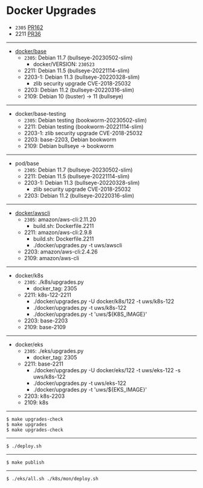 # Docker Upgrades

* `2305` [PR162](https://github.com/TalkingPts/Infrastructure/pull/162)
* 2211 [PR36](https://github.com/TalkingPts/Infrastructure/pull/36)

---

* [docker/base][debian-container]
    * `2305`: Debian 11.7 (bullseye-20230502-slim)
        * docker/VERSION: `230523`
    * 2211: Debian 11.5 (bullseye-20221114-slim)
    * 2203-1: Debian 11.3 (bullseye-20220328-slim)
        * zlib security upgrade CVE-2018-25032
    * 2203: Debian 11.2 (bullseye-20220316-slim)
    * 2109: Debian 10 (buster) -> 11 (bullseye)

[debian-container]: https://hub.docker.com/_/debian

---

* docker/base-testing
    * `2305`: Debian testing (bookworm-20230502-slim)
    * 2211: Debian testing (bookworm-20221114-slim)
    * 2203-1: zlib security upgrade CVE-2018-25032
    * 2203: base-2203, Debian bookworm
    * 2109: Debian bullseye -> bookworm

---

* pod/base
    * `2305`: Debian 11.7 (bullseye-20230502-slim)
    * 2211: Debian 11.5 (bullseye-20221114-slim)
    * 2203-1: Debian 11.3 (bullseye-20220328-slim)
        * zlib security upgrade CVE-2018-25032
    * 2203: Debian 11.2 (bullseye-20220316-slim)

---

* [docker/awscli][awscli]
    * `2305`: amazon/aws-cli:2.11.20
        * build.sh: Dockerfile.2211
    * 2211: amazon/aws-cli:2.9.8
        * build.sh: Dockerfile.2211
        * ./docker/upgrades.py -t uws/awscli
    * 2203: amazon/aws-cli:2.4.26
    * 2109: amazon/aws-cli

[awscli]: https://hub.docker.com/r/amazon/aws-cli/tags

---

* docker/k8s
    * `2305`: ./k8s/upgrades.py
        * docker_tag: 2305
    * 2211: k8s-122-2211
        * ./docker/upgrades.py -U docker/k8s/122 -t uws/k8s-122
        * ./docker/upgrades.py -t uws/k8s-122
        * ./docker/upgrades.py -t 'uws/${K8S_IMAGE}'
    * 2203: base-2203
    * 2109: base-2109

---

* docker/eks
    * `2305`: ./eks/upgrades.py
        * docker_tag: 2305
    * 2211: base-2211
        * ./docker/upgrades.py -U docker/eks/122 -t uws/eks-122 -s uws/k8s-122
        * ./docker/upgrades.py -t uws/eks-122
        * ./docker/upgrades.py -t 'uws/${EKS_IMAGE}'
    * 2203: k8s-2203
    * 2109: k8s

---

    $ make upgrades-check
    $ make upgrades
    $ make upgrades-check

---

    $ ./deploy.sh

---

    $ make publish

---

    $ ./eks/all.sh ./k8s/mon/deploy.sh
